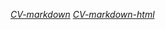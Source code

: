 [_CV-markdown_](https://linecoran.github.io/rsschool-cv/cv) 
[_CV-markdown-html_](https://linecoran.github.io/rsschool-cv/) 